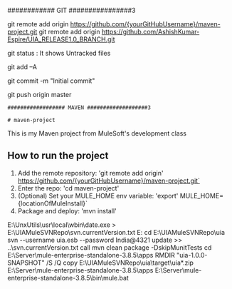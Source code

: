 
############   GIT ################3


git remote add origin https://github.com/{yourGitHubUsername}/maven-project.git
	git remote add origin https://github.com/AshishKumar-Espire/UIA_RELEASE1.0_BRANCH.git
	
git status
		: It shows Untracked files
		
git add –A

git commit -m "Initial commit"

git push origin master





	
	################## MAVEN ###################3
	
	# maven-project
This is my Maven project from MuleSoft's development class
## How to run the project
1. Add the remote repository: 'git remote add origin'
https://github.com/{yourGitHubUsername}/maven-project.git`
2. Enter the repo: 'cd maven-project'
3. (Optional) Set your MULE_HOME env variable: 'export'
MULE_HOME={locationOfMuleInstall}`
4. Package and deploy: 'mvn install'

E:\UnxUtils\usr\local\wbin\date.exe > E:\UIAMuleSVNRepo\svn.currentVersion.txt
E:
cd E:\UIAMuleSVNRepo\uia
svn --username uia.esb --password India@4321 update >> ..\svn.currentVersion.txt
call mvn clean package -DskipMunitTests
cd E:\Server\mule-enterprise-standalone-3.8.5\apps
RMDIR "uia-1.0.0-SNAPSHOT" /S /Q
copy E:\UIAMuleSVNRepo\uia\target\uia*.zip E:\Server\mule-enterprise-standalone-3.8.5\apps
E:\Server\mule-enterprise-standalone-3.8.5\bin\mule.bat

